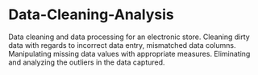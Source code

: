 # Data-Cleaning-Analysis
Data cleaning and data processing for an electronic store. Cleaning dirty data with regards to incorrect data entry, mismatched data columns. 
Manipulating missing data values with appropriate measures. Eliminating and analyzing the outliers in the data captured. 
